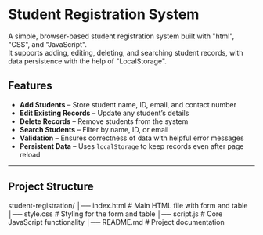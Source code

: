 # Student Registration System

A simple, browser-based student registration system built with "html", "CSS", and "JavaScript".  
It supports adding, editing, deleting, and searching student records, with data persistence with the help of "LocalStorage".



##  Features

- **Add Students** – Store student name, ID, email, and contact number
- **Edit Existing Records** – Update any student’s details
- **Delete Records** – Remove students from the system
- **Search Students** – Filter by name, ID, or email
- **Validation** – Ensures  correctness of data with helpful error messages
- **Persistent Data** – Uses `localStorage` to keep records even after page reload

---

##  Project Structure

student-registration/
│── index.html # Main HTML file with form and table
│── style.css # Styling for the form and table
│── script.js # Core JavaScript functionality
│── README.md # Project documentation